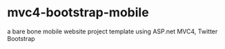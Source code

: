 mvc4-bootstrap-mobile
=====================

a bare bone mobile website project template using ASP.net MVC4, Twitter Bootstrap